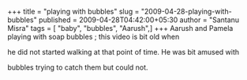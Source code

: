 +++
title = "playing with bubbles"
slug = "2009-04-28-playing-with-bubbles"
published = 2009-04-28T04:42:00+05:30
author = "Santanu Misra"
tags = [ "baby", "bubbles", "Aarush",]
+++
Aarush and Pamela playing with soap bubbles ; this video is bit old when
he did not started walking at that point of time. He was bit amused with
bubbles trying to catch them but could not.
